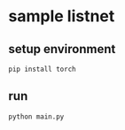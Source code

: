 # sample listnet

## setup environment

```shell
pip install torch
```

## run

```shell
python main.py
```
